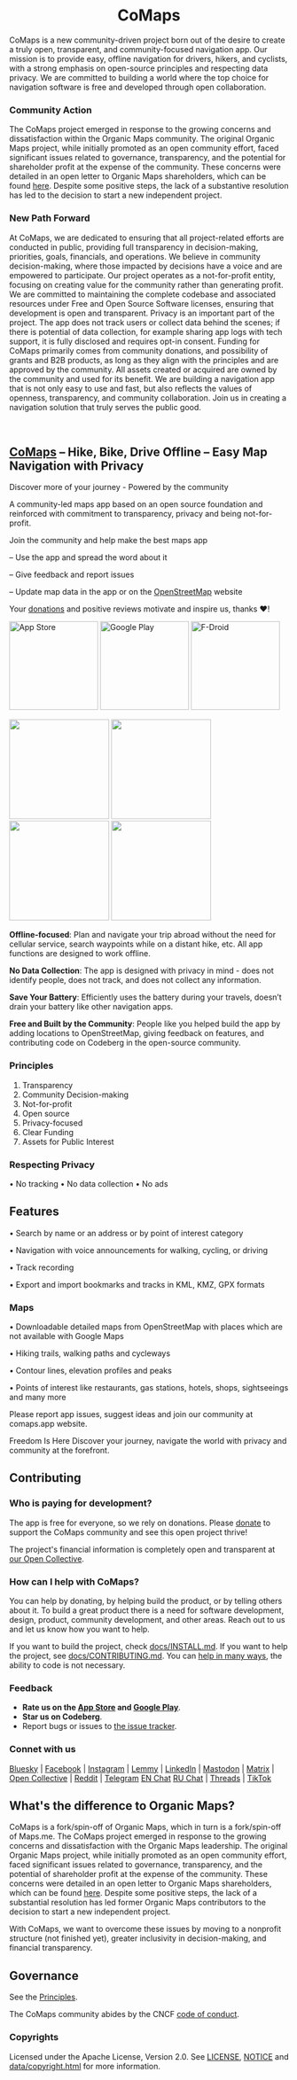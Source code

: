 <!--<div align="center">
  <img src="qt/res/logo.png" height="100"/>
</div>-->
<h1 align="center"">CoMaps</h1>


CoMaps is a new community-driven project born out of the desire to create a truly open, transparent, and community-focused navigation app. Our mission is to provide easy, offline navigation for drivers, hikers, and cyclists, with a strong emphasis on open-source principles and respecting data privacy. We are committed to building a world where the top choice for navigation software is free and developed through open collaboration.

### Community Action

The CoMaps project emerged in response to the growing concerns and dissatisfaction within the Organic Maps community. The original Organic Maps project, while initially promoted as an open community effort, faced significant issues related to governance, transparency, and the potential for shareholder profit at the expense of the community. These concerns were detailed in an open letter to Organic Maps shareholders, which can be found [here](https://openletter.earth/open-letter-to-organic-maps-shareholders-a0bf770c). Despite some positive steps, the lack of a substantive resolution has led to the decision to start a new independent project.


### New Path Forward

At CoMaps, we are dedicated to ensuring that all project-related efforts are conducted in public, providing full transparency in decision-making, priorities, goals, financials, and operations. We believe in community decision-making, where those impacted by decisions have a voice and are empowered to participate. Our project operates as a not-for-profit entity, focusing on creating value for the community rather than generating profit. We are committed to maintaining the complete codebase and associated resources under Free and Open Source Software licenses, ensuring that development is open and transparent.
Privacy is an important part of the project. The app does not track users or collect data behind the scenes; if there is potential of data collection, for example sharing app logs with tech support, it is fully disclosed and requires opt-in consent. Funding for CoMaps primarily comes from community donations, and possibility of grants and B2B products, as long as they align with the principles and are approved by the community. All assets created or acquired are owned by the community and used for its benefit. We are building a navigation app that is not only easy to use and fast, but also reflects the values of openness, transparency, and community collaboration. Join us in creating a navigation solution that truly serves the public good.

<br>

## [CoMaps](https://comaps.app) – Hike, Bike, Drive Offline – Easy Map Navigation with Privacy

Discover more of your journey - Powered by the community

A community-led maps app based on an open source foundation and reinforced with commitment to transparency, privacy and being not-for-profit.

Join the community and help make the best maps app

–	Use the app and spread the word about it

–	Give feedback and report issues

–	Update map data in the app or on the [OpenStreetMap](https://www.openstreetmap.org) website


Your [donations](https://opencollective.com/comaps/donate) and positive reviews motivate and inspire us, thanks ❤️!

[<img src="docs/badges/apple-appstore.png" alt="App Store" width="160">](https://apps.apple.com/app/comaps/id1567437057)
[<img src="docs/badges/google-play.png" alt="Google Play" width="160">](https://play.google.com/store/apps/details?id=app.comaps)
[<img src="docs/badges/fdroid.png" alt="F-Droid" width="160">](https://f-droid.org/en/packages/app.comaps/)

<p float="left">
  <img src="android/app/src/fdroid/play/listings/en-US/graphics/phone-screenshots/1.jpg" width="180" />
  <img src="android/app/src/fdroid/play/listings/en-US/graphics/phone-screenshots/2.jpg" width="180" />
  <img src="android/app/src/fdroid/play/listings/en-US/graphics/phone-screenshots/3.jpg" width="180" />
  <img src="android/app/src/fdroid/play/listings/en-US/graphics/phone-screenshots/4.jpg" width="180" />
</p>

**Offline-focused**: Plan and navigate your trip abroad without the need for cellular service, search waypoints while on a distant hike, etc. All app functions are designed to work offline.

**No Data Collection**: The app is designed with privacy in mind - does not identify people, does not track, and does not collect any information.

**Save Your Battery**: Efficiently uses the battery during your travels, doesn’t drain your battery like other navigation apps.

**Free and Built by the Community**: People like you helped build the app by adding locations to OpenStreetMap, giving feedback on features, and contributing code on Codeberg in the open-source community.

### Principles
1.	Transparency
2.	Community Decision-making
3.	Not-for-profit
4.	Open source
5.	Privacy-focused
6.	Clear Funding
7.	Assets for Public Interest


### Respecting Privacy
• No tracking
• No data collection
• No ads


## Features

• Search by name or an address or by point of interest category

• Navigation with voice announcements for walking, cycling, or driving

• Track recording

• Export and import bookmarks and tracks in KML, KMZ, GPX formats


### Maps

• Downloadable detailed maps from OpenStreetMap with places which are not available with Google Maps

• Hiking trails, walking paths and cycleways

• Contour lines, elevation profiles and peaks

• Points of interest like restaurants, gas stations, hotels, shops, sightseeings and many more



Please report app issues, suggest ideas and join our community at comaps.app website.

Freedom Is Here Discover your journey, navigate the world with privacy and community at the forefront. 


<a name="contributing">

## Contributing

### Who is paying for development?

The app is free for everyone, so we rely on donations. Please [donate](https://opencollective.com/comaps/donate) to support the CoMaps community and see this open project thrive!

The project's financial information is completely open and transparent at [our Open Collective](https://opencollective.com/comaps).

### How can I help with CoMaps?

You can help by donating, by helping build the product, or by telling others about it. To build a great product there is a need for software development, design, product, community development, and other areas. Reach out to us and let us know how you want to help.

If you want to build the project, check [docs/INSTALL.md](docs/INSTALL.md). If you want to help the project,
see [docs/CONTRIBUTING.md](docs/CONTRIBUTING.md). You can [help in many ways](https://comaps.app/support-us/), the ability to code is not necessary.

### Feedback

- **Rate us on the [App Store](https://apps.apple.com/app/comaps/id1567437057)
and [Google Play](https://play.google.com/store/apps/details?id=app.comaps)**.
- **Star us on Codeberg**.
- Report bugs or issues to [the issue tracker](https://codeberg.org/comaps/comaps/issues).

### Connet with us

[Bluesky](https://bsky.app/profile/comaps.app)
 | [Facebook](https://www.facebook.com/CoMapsCommunity/)
 | [Instagram](https://www.instagram.com/comapscommunity/)
 | [Lemmy](https://sopuli.xyz/c/CoMaps)
 | [LinkedIn](https://www.linkedin.com/company/comaps-community/)
 | [Mastodon](https://floss.social/@CoMaps)
 | [Matrix](https://matrix.to/#/#comaps:matrix.org)
 | [Open Collective](https://opencollective.com/comaps)
 | [Reddit](https://www.reddit.com/r/CoMaps/)
 | [Telegram](https://t.me/CoMapsApp) [EN Chat](https://t.me/CoMaps_EN) [RU Chat](https://t.me/CoMaps_RU)
 | [Threads](https://www.threads.com/@comapscommunity)
 | [TikTok](https://www.tiktok.com/@comapscommunity)

## What's the difference to Organic Maps?

CoMaps is a fork/spin-off of Organic Maps, which in turn is a fork/spin-off of Maps.me. The CoMaps project emerged in response to the growing concerns and dissatisfaction with the Organic Maps leadership. The original Organic Maps project, while initially promoted as an open community effort, faced significant issues related to governance, transparency, and the potential of shareholder profit at the expense of the community. These concerns were detailed in an open letter to Organic Maps shareholders, which can be found [here](https://openletter.earth/open-letter-to-organic-maps-shareholders-a0bf770c). Despite some positive steps, the lack of a substantial resolution has led former Organic Maps contributors to the decision to start a new independent project.

With CoMaps, we want to overcome these issues by moving to a nonprofit structure (not finished yet), greater inclusivity in decision-making, and financial transparency.

## Governance

See the [Principles](https://codeberg.org/comaps/governance).

The CoMaps community abides by the CNCF [code of conduct](docs/CODE_OF_CONDUCT.md).

### Copyrights

Licensed under the Apache License, Version 2.0. See
[LICENSE](LICENSE),
[NOTICE](NOTICE)
and [data/copyright.html](data/copyright.html)
for more information.

